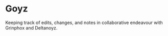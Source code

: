 # Goyz
Keeping track of edits, changes, and notes in collaborative endeavour with Grinphox and Deltanoyz.
